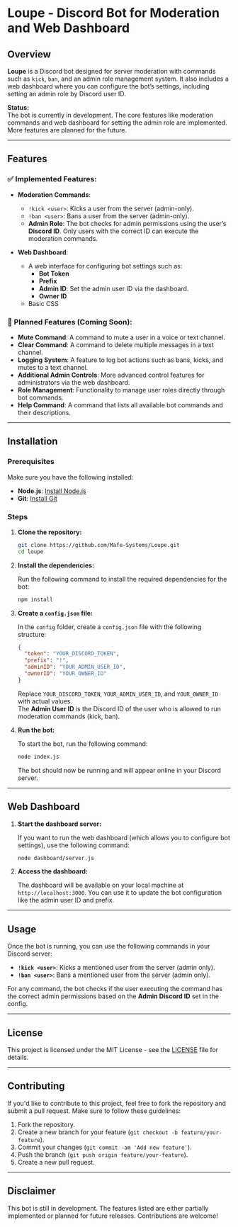 # Loupe - Discord Bot for Moderation and Web Dashboard

## Overview

**Loupe** is a Discord bot designed for server moderation with commands such as `kick`, `ban`, and an admin role management system. It also includes a web dashboard where you can configure the bot’s settings, including setting an admin role by Discord user ID.

**Status:**  
The bot is currently in development. The core features like moderation commands and web dashboard for setting the admin role are implemented. More features are planned for the future.

---

## Features

### ✅ Implemented Features:

- **Moderation Commands**:
  - `!kick <user>`: Kicks a user from the server (admin-only).
  - `!ban <user>`: Bans a user from the server (admin-only).
  - **Admin Role**: The bot checks for admin permissions using the user’s **Discord ID**. Only users with the correct ID can execute the moderation commands.
  
- **Web Dashboard**:
  - A web interface for configuring bot settings such as:
    - **Bot Token**
    - **Prefix**
    - **Admin ID**: Set the admin user ID via the dashboard.
    - **Owner ID**
  - Basic CSS

### 🚧 Planned Features (Coming Soon):

- **Mute Command**: A command to mute a user in a voice or text channel.
- **Clear Command**: A command to delete multiple messages in a text channel.
- **Logging System**: A feature to log bot actions such as bans, kicks, and mutes to a text channel.
- **Additional Admin Controls**: More advanced control features for administrators via the web dashboard.
- **Role Management**: Functionality to manage user roles directly through bot commands.
- **Help Command**: A command that lists all available bot commands and their descriptions.

---

## Installation

### Prerequisites

Make sure you have the following installed:

- **Node.js**: [Install Node.js](https://nodejs.org/)
- **Git**: [Install Git](https://git-scm.com/downloads)

### Steps

1. **Clone the repository:**

   ```bash
   git clone https://github.com/Mafe-Systems/Loupe.git
   cd loupe
   ```

2. **Install the dependencies:**

   Run the following command to install the required dependencies for the bot:

   ```bash
   npm install
   ```

3. **Create a `config.json` file:**

   In the `config` folder, create a `config.json` file with the following structure:

   ```json
   {
     "token": "YOUR_DISCORD_TOKEN",
     "prefix": "!",
     "adminID": "YOUR_ADMIN_USER_ID",
     "ownerID": "YOUR_OWNER_ID"
   }
   ```

   Replace `YOUR_DISCORD_TOKEN`, `YOUR_ADMIN_USER_ID`, and `YOUR_OWNER_ID` with actual values.  
   The **Admin User ID** is the Discord ID of the user who is allowed to run moderation commands (kick, ban).

4. **Run the bot:**

   To start the bot, run the following command:

   ```bash
   node index.js
   ```

   The bot should now be running and will appear online in your Discord server.

---

## Web Dashboard

1. **Start the dashboard server:**

   If you want to run the web dashboard (which allows you to configure bot settings), use the following command:

   ```bash
   node dashboard/server.js
   ```

2. **Access the dashboard:**

   The dashboard will be available on your local machine at `http://localhost:3000`. You can use it to update the bot configuration like the admin user ID and prefix.

---

## Usage

Once the bot is running, you can use the following commands in your Discord server:

- **`!kick <user>`**: Kicks a mentioned user from the server (admin only).
- **`!ban <user>`**: Bans a mentioned user from the server (admin only).
  
For any command, the bot checks if the user executing the command has the correct admin permissions based on the **Admin Discord ID** set in the config.

---

## License

This project is licensed under the MIT License - see the [LICENSE](LICENSE) file for details.

---

## Contributing

If you'd like to contribute to this project, feel free to fork the repository and submit a pull request. Make sure to follow these guidelines:

1. Fork the repository.
2. Create a new branch for your feature (`git checkout -b feature/your-feature`).
3. Commit your changes (`git commit -am 'Add new feature'`).
4. Push the branch (`git push origin feature/your-feature`).
5. Create a new pull request.

---

## Disclaimer

This bot is still in development. The features listed are either partially implemented or planned for future releases. Contributions are welcome!
